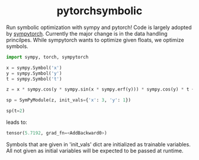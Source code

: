 <h1 align="center">pytorchsymbolic</h1>

Run symbolic optimization with sympy and pytorch!
Code is largely adopted by <a href="https://github.com/patrick-kidger/sympytorch">sympytorch</a>.
Currently the major change is in the data handling princilpes.
While sympytorch wants to optimize given floats, we optimize symbols.

```python
import sympy, torch, sympytorch

x = sympy.Symbol('x')
y = sympy.Symbol('y')
t = sympy.Symbol('t')

z = x * sympy.cos(y * sympy.sin(x * sympy.erf(y))) * sympy.cos(y) * t + sympy.Float(3)

sp = SymPyModule(z, init_vals={'x': 3, 'y': 1})

sp(t=2)
```

leads to:

```python
tensor(5.7192, grad_fn=<AddBackward0>)
```

Symbols that are given in 'init_vals' dict are initialized as trainable variables. All not given as initial variables will be expected to be passed at runtime.
